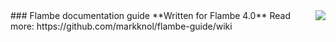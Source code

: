 <img src="http://getflambe.com/img/logo.png" align="right" />
### Flambe documentation guide
**Written for Flambe 4.0**
Read more: https://github.com/markknol/flambe-guide/wiki
